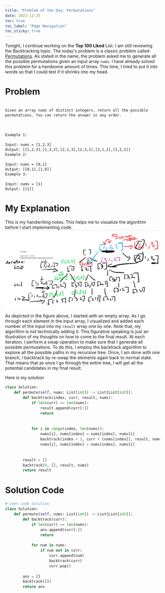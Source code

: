 ```yaml
---
title: "Problem of the Day: Permutations"
date: 2023-12-25
toc: true
toc_label: "Page Navigation"
toc_sticky: true
---
```

Tonight, I continue working on the **Top 100 Liked** List. I am still reviewing the Backtracking topic. The today's problem is a classic problem called [Permutations](https://leetcode.com/problems/permutations/description/?envType=study-plan-v2&envId=top-100-liked). As stated in the name, the problem asked me to generate all the possible permutations given an input array `nums`. I have already solved this problem for a handsome amount of times. This time, I tried to put it into words so that I could test if it shrinks into my head.

# Problem
```

Given an array nums of distinct integers, return all the possible permutations. You can return the answer in any order.

 

Example 1:

Input: nums = [1,2,3]
Output: [[1,2,3],[1,3,2],[2,1,3],[2,3,1],[3,1,2],[3,2,1]]
Example 2:

Input: nums = [0,1]
Output: [[0,1],[1,0]]
Example 3:

Input: nums = [1]
Output: [[1]]
```

# My Explanation
This is my handwriting notes. This helps me to visualize the algorithm before I start implementing code.
![notes](../assets/images/2023-12-25_20-00-38-permutation.png)

As depicted in the figure above, I started with an empty array. As I go through each element in the input array, I visualized and added each number of the input into my `result` array one by one. Note that, my algorithm is not technically adding it. This figurative speaking is just an illustration of my thoughts on how to come to the final result. At each iteration, I perform a swap operation to make sure that I generate all possible permutations. To do this, I employ the backtrack algorithm to explore all the possible paths in my recursive tree. Once, I am done with one branch, I backtrack by re-swap the elements again back to normal state. That means that as once I go through the entire tree, I will get all the potential candidates in my final result.

Here is my solution
```python
class Solution:
    def permute(self, nums: List[int]) -> List[List[int]]:
        def backtrack(index, curr, result, nums):
            if len(curr) == len(nums):
                result.append(curr[:])
                return


            for i in range(index, len(nums)):
                nums[i], nums[index] = nums[index], nums[i]
                backtrack(index + 1, curr + [nums[index]], result, nums)
                nums[i], nums[index] = nums[index], nums[i]


        result = []
        backtrack(0, [], result, nums)
        return result
```

# Solution Code
```python
# Leet code Solution
class Solution:
    def permute(self, nums: List[int]) -> List[List[int]]:
        def backtrack(curr):
            if len(curr) == len(nums):
                ans.append(curr[:])
                return
        
            for num in nums:
                if num not in curr:
                    curr.append(num)
                    backtrack(curr)
                    curr.pop()
            
        ans = []
        backtrack([])
        return ans
```